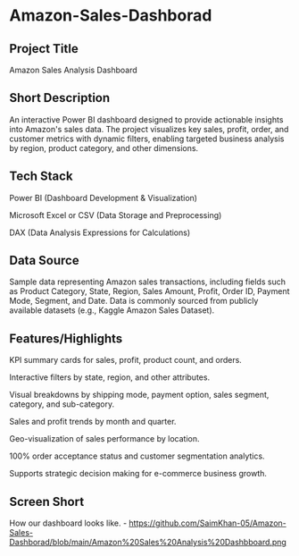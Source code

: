 # Amazon-Sales-Dashborad
## Project Title
Amazon Sales Analysis Dashboard

## Short Description
An interactive Power BI dashboard designed to provide actionable insights into Amazon's sales data. The project visualizes key sales, profit, order, and customer metrics with dynamic filters, enabling targeted business analysis by region, product category, and other dimensions.

## Tech Stack
Power BI (Dashboard Development & Visualization)

Microsoft Excel or CSV (Data Storage and Preprocessing)

DAX (Data Analysis Expressions for Calculations)

## Data Source
Sample data representing Amazon sales transactions, including fields such as Product Category, State, Region, Sales Amount, Profit, Order ID, Payment Mode, Segment, and Date. Data is commonly sourced from publicly available datasets (e.g., Kaggle Amazon Sales Dataset).

## Features/Highlights
KPI summary cards for sales, profit, product count, and orders.

Interactive filters by state, region, and other attributes.

Visual breakdowns by shipping mode, payment option, sales segment, category, and sub-category.

Sales and profit trends by month and quarter.

Geo-visualization of sales performance by location.

100% order acceptance status and customer segmentation analytics.

Supports strategic decision making for e-commerce business growth.

##  Screen Short 
How our dashboard looks like. - https://github.com/SaimKhan-05/Amazon-Sales-Dashborad/blob/main/Amazon%20Sales%20Analysis%20Dashbboard.png
